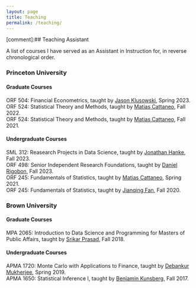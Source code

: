 ```yaml
---
layout: page
title: Teaching
permalink: /teaching/
---
```


[comment]:## Teaching Assistant

A list of courses I have served as an Assistant in Instruction for, in reverse chronological order.
### Princeton University

#### Graduate Courses
ORF 504: Financial Econometrics, taught by
<a href="https://klusowski.princeton.edu">Jason Klusowski</a>,
Spring 2023.<br>
ORF 524: Statistical Theory and Methods, taught by
<a href="https://cattaneo.princeton.edu">Matias Cattaneo</a>,
Fall 2022.<br>
ORF 524: Statistical Theory and Methods, taught by
<a href="https://cattaneo.princeton.edu">Matias Cattaneo</a>,
Fall 2021.<br>

#### Undergraduate Courses
SML 312: Reasearch Projects in Data Science, taught by
<a href="https://www.linkedin.com/in/jonathanhanke/">Jonathan Hanke</a>,
Fall 2023.<br>
ORF 498: Senior Independent Research Foundations, taught by
<a href="https://drigobon.com">Daniel Rigobon</a>,
Fall 2023.<br>
ORF 245: Fundamentals of Statistics, taught by
<a href="https://cattaneo.princeton.edu">Matias Cattaneo</a>,
Spring 2021.<br>
ORF 245: Fundamentals of Statistics, taught by
<a href="https://fan.princeton.edu/links.html">Jianqing Fan</a>,
Fall 2020.<br>

### Brown University
#### Graduate Courses
MPA 2065: Introduction to Data Science and Programming for Masters of Public Affairs, taught by
<a href="https://www.linkedin.com/in/srikar-prasad/">Srikar Prasad</a>, Fall 2018.

#### Undergraduate Courses
APMA 1720: Monte Carlo with Applications to Finance, taught by
<a href="https://sites.google.com/site/debankurm/">Debankur Mukherjee</a>, Spring 2019.
<br>
APMA 1650: Statistical Inference I, taught by
<a href="https://www.linkedin.com/in/benjamin-kunsberg-9794418/">Benjamin Kunsberg</a>,  Fall 2017. <br>